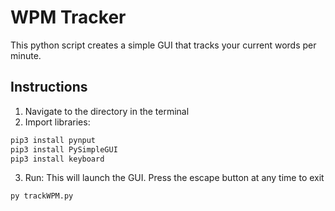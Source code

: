 # WPM Tracker
 
This python script creates a simple GUI that tracks your current words per minute. 

## Instructions
1. Navigate to the directory in the terminal
2. Import libraries:
```bash
pip3 install pynput
pip3 install PySimpleGUI
pip3 install keyboard
```
3. Run:
This will launch the GUI. Press the escape button at any time to exit
```bash
py trackWPM.py
```

